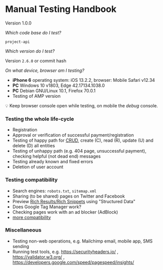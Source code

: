 # Manual Testing Handbook

Version 1.0.0

_Which code base do I test?_

`project-api`

_Which version do I test?_

Version `2.6.0` or commit hash

_On what device, browser am I testing?_

- **iPhone 6** operating system: iOS 13.2.2, browser: Mobile Safari v12.34
- **PC** Windows 10 v1803, Edge 42.17134.1038.0
- **PC** Debian GNU/Linux 10.1, Firefox 70.0.1
- Testing of AMP version

:bulb: Keep browser console open while testing, on mobile the _debug_ console.

### Testing the whole life-cycle

- Registration
- Approval or verification of successful payment/registration
- Testing of happy path for [CRUD](https://en.wikipedia.org/wiki/Create,_read,_update_and_delete),
  create (C), read (R), update (U) and delete (D) all entities
- Testing of unhappy path (e.g. 404 page, unsuccessful payment),
  checking helpful (not dead end) messages
- Testing already known and fixed errors
- Deletion of user account

### Testing compatibility

- Search engines: `robots.txt`, `sitemap.xml`
- Sharing (to be shared) pages on Twitter and Facebook
- Preview [Rich Results/Rich Snippets](https://search.google.com/test/rich-results)
  using "Structured Data"
- Does Google Tag Manager work?
- Checking pages work with an ad blocker (AdBlock)
- [more compatibility](Production-website.md#compatiblitity)

### Miscellaneous

- Testing non-web operations, e.g. Mailchimp email, mobile app, SMS sending
- Running test tools, e.g.
  https://securityheaders.io/ , https://validator.w3.org/ ,
  https://developers.google.com/speed/pagespeed/insights/
